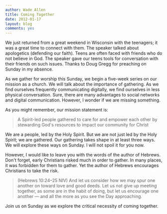 ```yaml
---
author: Wade Allen
title: Coming Together
date: 2012-01-17
layout: blog
comments: yes
---
```


We just returned from a great weekend in Wisconsin with the teenagers; it was a great time to connect with them. The speaker talked about apologetics (defending our faith). Teens are often faced with friends who do not believe in God. The speaker gave our teens tools for conversation with their friends on such issues. Thanks to Doug Gregg for preaching on Sunday in my absence.

As we gather for worship this Sunday, we begin a five-week series on our mission as a church. We will talk about the importance of gathering. As we find ourselves frequently communicating digitally, we find ourselves in less physical conversation. Sure, there are many advantages to social networks and digital communication. However, I wonder if we are missing something.

As you might remember, our mission statement is:

>A Spirit-led people gathered to care for and empower each other by stewarding God's resources to impact our community for Christ

We are a people, led by the Holy Spirit. But we are not just led by the Holy Spirit; we are gathered. Our gathering takes shape in at least three ways. We will explore these ways on Sunday. I will not spoil it for you now.

However, I would like to leave you with the words of the author of Hebrews. Don't forget, early Christians risked much in order to gather. In many places, it was forbidden for them to gather. Yet the author of Hebrews encourages Christians to take the risk.

>(Hebrews 10:24–25 NIV) And let us consider how we may spur one another on toward love and good deeds. Let us not give up meeting together, as some are in the habit of doing, but let us encourage one another — and all the more as you see the Day approaching.

Join us on Sunday as we explore the critical necessity of coming together.